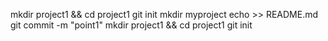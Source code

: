 mkdir project1 && cd project1 
git init
mkdir myproject
echo >> README.md
git commit -m "point1"
mkdir project1 && cd project1 
git init


